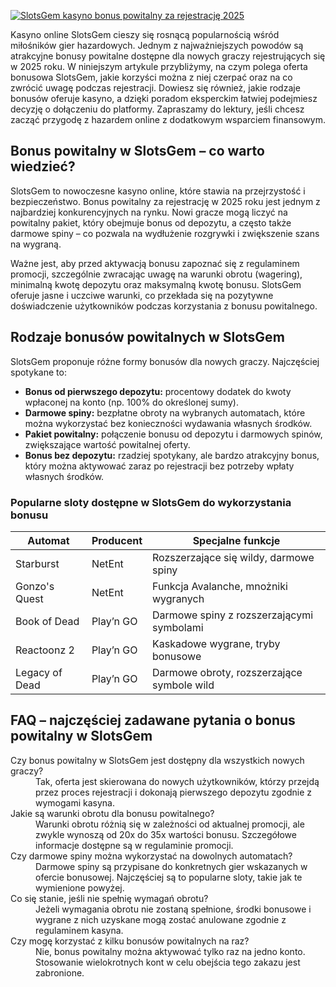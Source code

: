 [![SlotsGem kasyno bonus powitalny za rejestrację 2025](https://123-caf.pages.dev/gitsignup.png)](https://vrmoo.ru/Bt82HjjY)

<p>Kasyno online SlotsGem cieszy się rosnącą popularnością wśród miłośników gier hazardowych. Jednym z najważniejszych powodów są atrakcyjne bonusy powitalne dostępne dla nowych graczy rejestrujących się w 2025 roku. W niniejszym artykule przybliżymy, na czym polega oferta bonusowa SlotsGem, jakie korzyści można z niej czerpać oraz na co zwrócić uwagę podczas rejestracji. Dowiesz się również, jakie rodzaje bonusów oferuje kasyno, a dzięki poradom eksperckim łatwiej podejmiesz decyzję o dołączeniu do platformy. Zapraszamy do lektury, jeśli chcesz zacząć przygodę z hazardem online z dodatkowym wsparciem finansowym.</p>  <h2>Bonus powitalny w SlotsGem – co warto wiedzieć?</h2> <p>SlotsGem to nowoczesne kasyno online, które stawia na przejrzystość i bezpieczeństwo. Bonus powitalny za rejestrację w 2025 roku jest jednym z najbardziej konkurencyjnych na rynku. Nowi gracze mogą liczyć na powitalny pakiet, który obejmuje bonus od depozytu, a często także darmowe spiny – co pozwala na wydłużenie rozgrywki i zwiększenie szans na wygraną.</p> <p>Ważne jest, aby przed aktywacją bonusu zapoznać się z regulaminem promocji, szczególnie zwracając uwagę na warunki obrotu (wagering), minimalną kwotę depozytu oraz maksymalną kwotę bonusu. SlotsGem oferuje jasne i uczciwe warunki, co przekłada się na pozytywne doświadczenie użytkowników podczas korzystania z bonusu powitalnego.</p>  <h2>Rodzaje bonusów powitalnych w SlotsGem</h2> <p>SlotsGem proponuje różne formy bonusów dla nowych graczy. Najczęściej spotykane to:</p> <ul>   <li><strong>Bonus od pierwszego depozytu:</strong> procentowy dodatek do kwoty wpłaconej na konto (np. 100% do określonej sumy).</li>   <li><strong>Darmowe spiny:</strong> bezpłatne obroty na wybranych automatach, które można wykorzystać bez konieczności wydawania własnych środków.</li>   <li><strong>Pakiet powitalny:</strong> połączenie bonusu od depozytu i darmowych spinów, zwiększające wartość powitalnej oferty.</li>   <li><strong>Bonus bez depozytu:</strong> rzadziej spotykany, ale bardzo atrakcyjny bonus, który można aktywować zaraz po rejestracji bez potrzeby wpłaty własnych środków.</li> </ul>  <h3>Popularne sloty dostępne w SlotsGem do wykorzystania bonusu</h3> <table>   <thead>     <tr>       <th>Automat</th>       <th>Producent</th>       <th>Specjalne funkcje</th>     </tr>   </thead>   <tbody>     <tr>       <td>Starburst</td>       <td>NetEnt</td>       <td>Rozszerzające się wildy, darmowe spiny</td>     </tr>     <tr>       <td>Gonzo's Quest</td>       <td>NetEnt</td>       <td>Funkcja Avalanche, mnożniki wygranych</td>     </tr>     <tr>       <td>Book of Dead</td>       <td>Play’n GO</td>       <td>Darmowe spiny z rozszerzającymi symbolami</td>     </tr>     <tr>       <td>Reactoonz 2</td>       <td>Play’n GO</td>       <td>Kaskadowe wygrane, tryby bonusowe</td>     </tr>     <tr>       <td>Legacy of Dead</td>       <td>Play’n GO</td>       <td>Darmowe obroty, rozszerzające symbole wild</td>     </tr>   </tbody> </table>  <h2>FAQ – najczęściej zadawane pytania o bonus powitalny w SlotsGem</h2> <dl>   <dt>Czy bonus powitalny w SlotsGem jest dostępny dla wszystkich nowych graczy?</dt>   <dd>Tak, oferta jest skierowana do nowych użytkowników, którzy przejdą przez proces rejestracji i dokonają pierwszego depozytu zgodnie z wymogami kasyna.</dd>      <dt>Jakie są warunki obrotu dla bonusu powitalnego?</dt>   <dd>Warunki obrotu różnią się w zależności od aktualnej promocji, ale zwykle wynoszą od 20x do 35x wartości bonusu. Szczegółowe informacje dostępne są w regulaminie promocji.</dd>      <dt>Czy darmowe spiny można wykorzystać na dowolnych automatach?</dt>   <dd>Darmowe spiny są przypisane do konkretnych gier wskazanych w ofercie bonusowej. Najczęściej są to popularne sloty, takie jak te wymienione powyżej.</dd>      <dt>Co się stanie, jeśli nie spełnię wymagań obrotu?</dt>   <dd>Jeżeli wymagania obrotu nie zostaną spełnione, środki bonusowe i wygrane z nich uzyskane mogą zostać anulowane zgodnie z regulaminem kasyna.</dd>      <dt>Czy mogę korzystać z kilku bonusów powitalnych na raz?</dt>   <dd>Nie, bonus powitalny można aktywować tylko raz na jedno konto. Stosowanie wielokrotnych kont w celu obejścia tego zakazu jest zabronione.</dd> </dl>